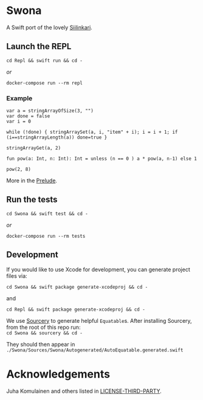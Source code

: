# Swona

A Swift port of the lovely [Siilinkari](https://github.com/komu/siilinkari).

## Launch the REPL

`cd Repl && swift run && cd -`

_or_

`docker-compose run --rm repl`

### Example

```
var a = stringArrayOfSize(3, "")
var done = false
var i = 0

while (!done) { stringArraySet(a, i, "item" + i); i = i + 1; if (i==stringArrayLength(a)) done=true }

stringArrayGet(a, 2)

fun pow(a: Int, n: Int): Int = unless (n == 0 ) a * pow(a, n-1) else 1

pow(2, 8)
```

More in the [Prelude](Resources/prelude.sk).

## Run the tests

`cd Swona && swift test && cd -`

_or_

`docker-compose run --rm tests`

## Development

If you would like to use Xcode for development, you can generate project files via:

`cd Swona && swift package generate-xcodeproj && cd -`

and

`cd Repl && swift package generate-xcodeproj && cd -`

We use [Sourcery](https://github.com/krzysztofzablocki/Sourcery) to generate helpful `Equatable`s. After installing Sourcery, from the root of this repo run:    
```cd Swona && sourcery && cd -```

They should then appear in `./Swona/Sources/Swona/Autogenerated/AutoEquatable.generated.swift`


# Acknowledgements

Juha Komulainen and others listed in [LICENSE-THIRD-PARTY](LICENSE-THIRD-PARTY).
